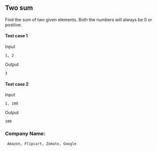## Two sum

Find the sum of two given elements. Both the numbers will always be 0 or postiive.

#### Test case 1

Input

```
1, 2
```

Output

```
3
```

#### Test case 2

Input

```
1, 100
```

Output

```
100
```

### Company Name:

```
 Amazon, Flipcart, Zomato, Google

```